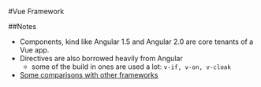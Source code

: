 #Vue Framework

##Notes

* Components, kind like Angular 1.5 and Angular 2.0 are core tenants of a Vue app.
* Directives are also borrowed heavily from Angular
  * some of the build in ones are used a lot: `v-if, v-on, v-cloak`
* [Some comparisons with other frameworks][1]

[1]: https://rc.vuejs.org/guide/comparison.html